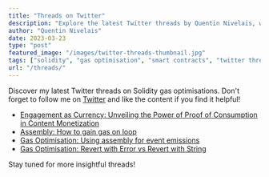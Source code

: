 ```yaml
---
title: "Threads on Twitter"
description: "Explore the latest Twitter threads by Quentin Nivelais, where he shares valuable insights on Solidity gas optimisations."
author: "Quentin Nivelais"
date: 2023-03-23
type: "post"
featured_image: "/images/twitter-threads-thumbnail.jpg"
tags: ["solidity", "gas optimisation", "smart contracts", "twitter threads"]
url: "/threads/"
---
```


Discover my latest Twitter threads on Solidity gas optimisations. Don't forget to follow me on [Twitter](https://twitter.com/QNivelais) and like the content if you find it helpful!

 - [Engagement as Currency: Unveiling the Power of Proof of Consumption in Content Monetization](https://twitter.com/QNivelais/status/1722594523107176646)
 - [Assembly: How to gain gas on loop](https://twitter.com/QNivelais/status/1640766367136710672)
 - [Gas Optimisation: Using assembly for event emissions](https://twitter.com/QNivelais/status/1638955223333871616)
 - [Gas Optimisation: Revert with Error vs Revert with String](https://twitter.com/QNivelais/status/1638495912744894464)

Stay tuned for more insightful threads!
